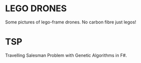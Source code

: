 # LEGO DRONES
Some pictures of lego-frame drones. No carbon fibre just legos!

# TSP
Travelling Salesman Problem with Genetic Algorithms in F#.

